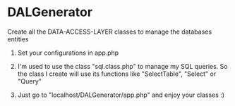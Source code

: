 DALGenerator
============

Create all the DATA-ACCESS-LAYER classes to manage the databases entities

1) Set your configurations in app.php

2) I'm used to use the class "sql.class.php" to manage my SQL queries. So the class I create will use its functions like "SelectTable", "Select" or "Query"

3) Just go to "localhost/DALGenerator/app.php" and enjoy your classes :)